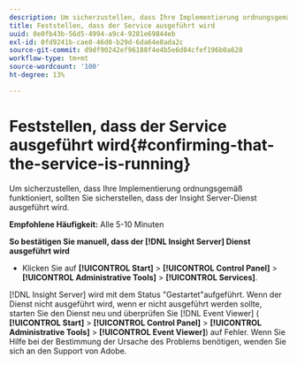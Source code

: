 ```yaml
---
description: Um sicherzustellen, dass Ihre Implementierung ordnungsgemäß funktioniert, sollten Sie sicherstellen, dass der Insight Server-Dienst ausgeführt wird.
title: Feststellen, dass der Service ausgeführt wird
uuid: 0e0fb43b-56d5-4994-a9c4-9281e69844eb
exl-id: 0fd9241b-cae8-46d0-b29d-6da64e8ada2c
source-git-commit: d9df90242ef96188f4e4b5e6d04cfef196b0a628
workflow-type: tm+mt
source-wordcount: '100'
ht-degree: 13%

---
```


# Feststellen, dass der Service ausgeführt wird{#confirming-that-the-service-is-running}

Um sicherzustellen, dass Ihre Implementierung ordnungsgemäß funktioniert, sollten Sie sicherstellen, dass der Insight Server-Dienst ausgeführt wird.

**Empfohlene Häufigkeit:** Alle 5-10 Minuten

**So bestätigen Sie manuell, dass der  [!DNL Insight Server] Dienst ausgeführt wird**

* Klicken Sie auf **[!UICONTROL Start]** > **[!UICONTROL Control Panel]** > **[!UICONTROL Administrative Tools]** > **[!UICONTROL Services]**.

[!DNL Insight Server] wird mit dem Status &quot;Gestartet&quot;aufgeführt. Wenn der Dienst nicht ausgeführt wird, wenn er nicht ausgeführt werden sollte, starten Sie den Dienst neu und überprüfen Sie [!DNL Event Viewer] ( **[!UICONTROL Start]** > **[!UICONTROL Control Panel]** > **[!UICONTROL Administrative Tools]** > **[!UICONTROL Event Viewer]**) auf Fehler. Wenn Sie Hilfe bei der Bestimmung der Ursache des Problems benötigen, wenden Sie sich an den Support von Adobe.
